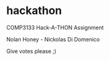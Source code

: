 # hackathon

COMP3133 Hack-A-THON Assignment

Nolan Honey - Nickolas Di Domenico

Give votes please ;)
